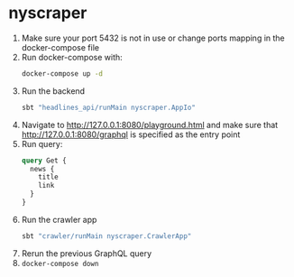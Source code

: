 # nyscraper

1. Make sure your port 5432 is not in use or change ports mapping in the docker-compose file
1. Run docker-compose with:
    ```bash
    docker-compose up -d
    ```
1. Run the backend
    ```bash
    sbt "headlines_api/runMain nyscraper.AppIo"
    ```
1. Navigate to http://127.0.0.1:8080/playground.html and make sure that http://127.0.0.1:8080/graphql is specified as the entry point
1. Run query:
    ```graphql
    query Get {
      news {
        title
        link
      }
    }
    ```
1. Run the crawler app
    ```bash
    sbt "crawler/runMain nyscraper.CrawlerApp"
    ```
1. Rerun the previous GraphQL query
1. `docker-compose down`